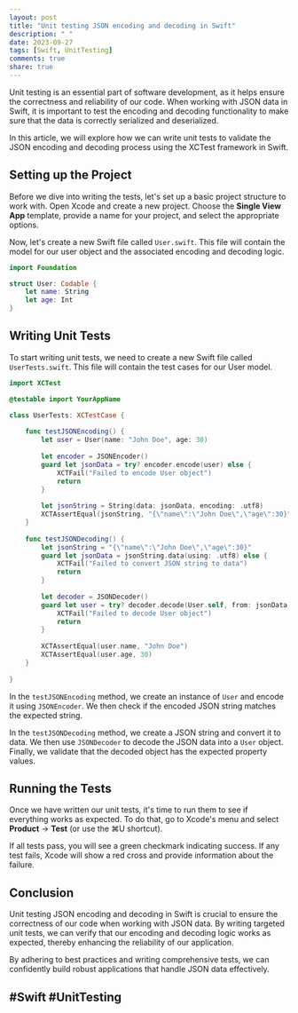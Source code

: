 ```yaml
---
layout: post
title: "Unit testing JSON encoding and decoding in Swift"
description: " "
date: 2023-09-27
tags: [Swift, UnitTesting]
comments: true
share: true
---
```


Unit testing is an essential part of software development, as it helps ensure the correctness and reliability of our code. When working with JSON data in Swift, it is important to test the encoding and decoding functionality to make sure that the data is correctly serialized and deserialized.

In this article, we will explore how we can write unit tests to validate the JSON encoding and decoding process using the XCTest framework in Swift.

## Setting up the Project

Before we dive into writing the tests, let's set up a basic project structure to work with. Open Xcode and create a new project. Choose the **Single View App** template, provide a name for your project, and select the appropriate options.

Now, let's create a new Swift file called `User.swift`. This file will contain the model for our user object and the associated encoding and decoding logic.

```swift
import Foundation

struct User: Codable {
    let name: String
    let age: Int
}
```

## Writing Unit Tests

To start writing unit tests, we need to create a new Swift file called `UserTests.swift`. This file will contain the test cases for our User model.

```swift
import XCTest

@testable import YourAppName

class UserTests: XCTestCase {
    
    func testJSONEncoding() {
        let user = User(name: "John Doe", age: 30)
        
        let encoder = JSONEncoder()
        guard let jsonData = try? encoder.encode(user) else {
            XCTFail("Failed to encode User object")
            return
        }
        
        let jsonString = String(data: jsonData, encoding: .utf8)
        XCTAssertEqual(jsonString, "{\"name\":\"John Doe\",\"age\":30}")
    }
    
    func testJSONDecoding() {
        let jsonString = "{\"name\":\"John Doe\",\"age\":30}"
        guard let jsonData = jsonString.data(using: .utf8) else {
            XCTFail("Failed to convert JSON string to data")
            return
        }
        
        let decoder = JSONDecoder()
        guard let user = try? decoder.decode(User.self, from: jsonData) else {
            XCTFail("Failed to decode User object")
            return
        }
        
        XCTAssertEqual(user.name, "John Doe")
        XCTAssertEqual(user.age, 30)
    }
    
}
```

In the `testJSONEncoding` method, we create an instance of `User` and encode it using `JSONEncoder`. We then check if the encoded JSON string matches the expected string.

In the `testJSONDecoding` method, we create a JSON string and convert it to data. We then use `JSONDecoder` to decode the JSON data into a `User` object. Finally, we validate that the decoded object has the expected property values.

## Running the Tests

Once we have written our unit tests, it's time to run them to see if everything works as expected. To do that, go to Xcode's menu and select **Product** → **Test** (or use the ⌘U shortcut).

If all tests pass, you will see a green checkmark indicating success. If any test fails, Xcode will show a red cross and provide information about the failure.

## Conclusion

Unit testing JSON encoding and decoding in Swift is crucial to ensure the correctness of our code when working with JSON data. By writing targeted unit tests, we can verify that our encoding and decoding logic works as expected, thereby enhancing the reliability of our application.

By adhering to best practices and writing comprehensive tests, we can confidently build robust applications that handle JSON data effectively.

## #Swift #UnitTesting